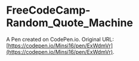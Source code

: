 # FreeCodeCamp-Random_Quote_Machine

A Pen created on CodePen.io. Original URL: [https://codepen.io/Minsi16/pen/ExWdmVr](https://codepen.io/Minsi16/pen/ExWdmVr).


